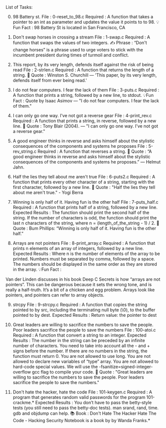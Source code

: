 List of Tasks:

0. 98 Battery st.
File : 0-reset_to_98.c
Required : A function that takes a pointer to an int as parameter and updates the value it points to to 98.
💡 Fun Fact : 98 Battery St is located in San Francisco, CA


1. Don't swap horses in crossing a stream
File : 1-swap.c
Required : A function that swaps the values of two integers.
✍️ Phrase : “Don't change horses” is a phrase used to urge voters to stick with the incumbent president during times of turmoil and conflict.


2. This report, by its very length, defends itself against the risk of being read
File : 2-strlen.c
Required : A function that returns the length of a string.
💬 Quote : Winston S. Churchill — 'This paper, by its very length, defends itself from ever being read.'


3. I do not fear computers. I fear the lack of them
File : 3-puts.c
Required : A function that prints a string, followed by a new line, to stdout.
💡Fun Fact : Quote by Isaac Asimov — "I do not fear computers. I fear the lack of them."


4. I can only go one way. I've not got a reverse gear
File : 4-print_rev.c
Required : A function that prints a string, in reverse, followed by a new line.
💬 Quote : Tony Blair (2004). — "I can only go one way. I've not got a reverse gear."


5. A good engineer thinks in reverse and asks himself about the stylistic consequences of the components and systems he proposes
File : 5-rev_string.c
Required : A function that reverses a string.
💬 Quote : “A good engineer thinks in reverse and asks himself about the stylistic consequences of the components and systems he proposes.” — Helmut Jahn.


6. Half the lies they tell about me aren't true
File : 6-puts2.c
Required : A function that prints every other character of a string, starting with the first character, followed by a new line.
💬 Quote : "Half the lies they tell about me aren't true." - Yogi Berra


7. Winning is only half of it. Having fun is the other half
File : 7-puts_half.c
Required : A function that prints half of a string, followed by a new line.
Expected Results :
The function should print the second half of the string.
If the number of characters is odd, the function should print the last n characters of the string, where n = (length_of_the_string - 1) / 2.
💬 Quote : Bum Phillips: “Winning is only half of it. Having fun is the other half.”


8. Arrays are not pointers
File : 8-print_array.c
Required : A function that prints n elements of an array of integers, followed by a new line.
Expected Results :
Where n is the number of elements of the array to be printed.
Numbers must be separated by comma, followed by a space.
The numbers should be displayed in the same order as they are stored in the array.
💡Fun Fact :

Van der Linden discusses in his book Deep C Secrets is how “arrays are not pointers“.
This can be dangerous because it sets the wrong tone, and is really a half-truth.
It’s a bit of a chicken and egg problem. Arrays look like pointers, and pointers can refer to array objects.

9. strcpy
File : 9-strcpy.c
Required : A function that copies the string pointed to by src, including the terminating null byte (\0), to the buffer pointed to by dest.
Expected Results : Return value: the pointer to dest

10. Great leaders are willing to sacrifice the numbers to save the people. Poor leaders sacrifice the people to save the numbers
File : 100-atoi.c
Required : A function that convert a string to an integer.
Expected Results :
The number in the string can be preceded by an infinite number of characters.
You need to take into account all the - and + signs before the number.
If there are no numbers in the string, the function must return 0.
You are not allowed to use long.
You are not allowed to declare new variables of “type” array.
You are not allowed to hard-code special values.
We will use the -fsanitize=signed-integer-overflow gcc flag to compile your code.
💬 Quote : "Great leaders are willing to sacrifice the numbers to save the people. Poor leaders sacrifice the people to save the numbers."


11. Don't hate the hacker, hate the code
File : 101-keygen.c
Required : A program that generates random valid passwords for the program 101-crackme.*
Expected Results :
You don’t have to pass the betty-style tests (you still need to pass the betty-doc tests).
man srand, rand, time.
gdb and objdump can help.
📚 Book : Don't Hate The Hacker Hate The Code - Hacking Security Notebook is a book by by Wanda Franks.*
